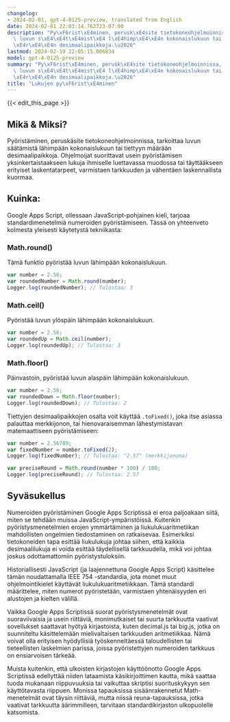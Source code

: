 ```yaml
---
changelog:
- 2024-02-01, gpt-4-0125-preview, translated from English
date: 2024-02-01 22:03:14.762723-07:00
description: "Py\xF6rist\xE4minen, perusk\xE4site tietokoneohjelmoinnissa, tarkoittaa\
  \ luvun s\xE4\xE4t\xE4mist\xE4 l\xE4himp\xE4\xE4n kokonaislukuun tai tiettyyn m\xE4\
  \xE4r\xE4\xE4n desimaalipaikkoja.\u2026"
lastmod: 2024-02-19 22:05:15.006834
model: gpt-4-0125-preview
summary: "Py\xF6rist\xE4minen, perusk\xE4site tietokoneohjelmoinnissa, tarkoittaa\
  \ luvun s\xE4\xE4t\xE4mist\xE4 l\xE4himp\xE4\xE4n kokonaislukuun tai tiettyyn m\xE4\
  \xE4r\xE4\xE4n desimaalipaikkoja.\u2026"
title: "Lukujen py\xF6rist\xE4minen"
---
```


{{< edit_this_page >}}

## Mikä & Miksi?

Pyöristäminen, peruskäsite tietokoneohjelmoinnissa, tarkoittaa luvun säätämistä lähimpään kokonaislukuun tai tiettyyn määrään desimaalipaikkoja. Ohjelmoijat suorittavat usein pyöristämisen yksinkertaistaakseen lukuja ihmiselle luettavassa muodossa tai täyttääkseen erityiset laskentatarpeet, varmistaen tarkkuuden ja vähentäen laskennallista kuormaa.

## Kuinka:

Google Apps Script, ollessaan JavaScript-pohjainen kieli, tarjoaa standardimenetelmiä numeroiden pyöristämiseen. Tässä on yhteenveto kolmesta yleisesti käytetystä tekniikasta:

### Math.round()
Tämä funktio pyöristää luvun lähimpään kokonaislukuun.

```javascript
var number = 2.56;
var roundedNumber = Math.round(number); 
Logger.log(roundedNumber); // Tulostaa: 3
```

### Math.ceil()
Pyöristää luvun ylöspäin lähimpään kokonaislukuun.

```javascript
var number = 2.56;
var roundedUp = Math.ceil(number); 
Logger.log(roundedUp); // Tulostaa: 3
```

### Math.floor()
Päinvastoin, pyöristää luvun alaspäin lähimpään kokonaislukuun.

```javascript
var number = 2.56;
var roundedDown = Math.floor(number); 
Logger.log(roundedDown); // Tulostaa: 2
```

Tiettyjen desimaalipaikkojen osalta voit käyttää `.toFixed()`, joka itse asiassa palauttaa merkkijonon, tai hienovaraisemman lähestymistavan matemaattiseen pyöristämiseen:

```javascript
var number = 2.56789;
var fixedNumber = number.toFixed(2); 
Logger.log(fixedNumber); // Tulostaa: "2.57" (merkkijonona)

var preciseRound = Math.round(number * 100) / 100; 
Logger.log(preciseRound); // Tulostaa: 2.57
```

## Syväsukellus

Numeroiden pyöristäminen Google Apps Scriptissä ei eroa paljoakaan siitä, miten se tehdään muissa JavaScript-ympäristöissä. Kuitenkin pyöristysmenetelmien erojen ymmärtäminen ja liukulukuaritmetiikan mahdollisten ongelmien tiedostaminen on ratkaisevaa. Esimerkiksi tietokoneiden tapa esittää liukulukuja johtaa siihen, että kaikkia desimaalilukuja ei voida esittää täydellisellä tarkkuudella, mikä voi johtaa joskus odottamattomiin pyöristystuloksiin.

Historiallisesti JavaScript (ja laajennettuna Google Apps Script) käsittelee tämän noudattamalla IEEE 754 -standardia, jota monet muut ohjelmointikielet käyttävät liukulukuaritmetiikkaan. Tämä standardi määrittelee, miten numerot pyöristetään, varmistaen yhtenäisyyden eri alustojen ja kielten välillä.

Vaikka Google Apps Scriptissä suorat pyöristysmenetelmät ovat suoraviivaisia ja usein riittäviä, monimutkaiset tai suurta tarkkuutta vaativat sovellukset saattavat hyötyä kirjastoista, kuten decimal.js tai big.js, jotka on suunniteltu käsittelemään mielivaltaisen tarkkuuden aritmetiikkaa. Nämä voivat olla erityisen hyödyllisiä työskenneltäessä taloudellisten tai tieteellisten laskelmien parissa, joissa pyöristettyjen numeroiden tarkkuus on ensiarvoisen tärkeää.

Muista kuitenkin, että ulkoisten kirjastojen käyttöönotto Google Apps Scriptissä edellyttää niiden lataamista käsikirjoittimen kautta, mikä saattaa tuoda mukanaan riippuvuuksia tai vaikuttaa skriptisi suorituskykyyn sen käyttötavasta riippuen. Monissa tapauksissa sisäänrakennetut Math-menetelmät ovat täysin riittäviä, mutta niissä reuna-tapauksissa, jotka vaativat tarkkuutta äärimmilleen, tarvitaan standardikirjaston ulkopuolelle katsomista.
